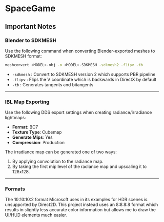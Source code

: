 # SpaceGame

## Important Notes

### Blender to SDKMESH

Use the following command when converting Blender-exported meshes to SDKMESH format:

```bash
meshconvert <MODEL>.obj -o <MODEL>.SDKMESH -sdkmesh2 -flipv -tb
```

- `-sdkmesh` : Convert to SDKMESH version 2 which supports PBR pipeline
- `-flipv` : Flips the V coordinate which is backwards in DirectX by default
- `-tb` : Generates tangents and bitangents

-----

### IBL Map Exporting

Use the following DDS export settings when creating radiance/irradiance lightmaps:

- **Format**: BC7
- **Texture Type**: Cubemap
- **Generate Mips**: Yes
- **Compression**: Production

The irradiance map can be generated one of two ways:

1. By applying convolution to the radiance map.
2. By taking the first mip level of the radiance map and upscaling it to 128x128.

-----

### Formats

The 10:10:10:2 format Microsoft uses in its examples for HDR scenes is unsupported by Direct2D. This project
instead uses an 8:8:8:8 format which results in slightly less accurate color information
but allows me to draw the UI/HUD elements much easier.